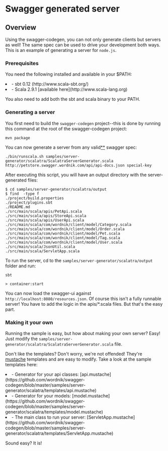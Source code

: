 # Swagger generated server

## Overview
Using the swagger-codegen, you can not only generate clients but servers as well!  The same spec can be used to drive your
development both ways.  This is an example of generating a server for `node.js`.

### Prerequisites
You need the following installed and available in your $PATH:

<li>- sbt 0.12 (http://www.scala-sbt.org/)

<li>- Scala 2.9.1 [available here](http://www.scala-lang.org)

You also need to add both the sbt and scala binary to your PATH.

### Generating a server
You first need to build the `swagger-codegen` project--this is done by running this command at the root of the swagger-codegen project:

```
mvn package
```

You can now generate a server from any valid[**](https://github.com/wordnik/swagger-codegen/blob/master/README.md#validating-your-swagger-spec) swagger spec:

```
./bin/runscala.sh samples/server-generator/scalatra/ScalatraServerGenerator.scala http://petstore.swagger.wordnik.com/api/api-docs.json special-key
```

After executing this script, you will have an output directory with the server-generated files:

```
$ cd samples/server-generator/scalatra/output
$ find  -type f
./project/build.properties
./project/plugins.sbt
./README.md
./src/main/scala/apis/PetApi.scala
./src/main/scala/apis/StoreApi.scala
./src/main/scala/apis/UserApi.scala
./src/main/scala/com/wordnik/client/model/Category.scala
./src/main/scala/com/wordnik/client/model/Order.scala
./src/main/scala/com/wordnik/client/model/Pet.scala
./src/main/scala/com/wordnik/client/model/Tag.scala
./src/main/scala/com/wordnik/client/model/User.scala
./src/main/scala/JsonUtil.scala
./src/main/scala/ServletApp.scala

```

To run the server, cd to the `samples/server-generator/scalatra/output` folder and run:

```
sbt

> container:start
```

You can now load the swagger-ui against `http://localhost:8080/resources.json`.  Of course this isn't a fully
runnable server!  You have to add the logic in the apis/*.scala files.  But that's the easy part.

### Making it your own
Running the sample is easy, but how about making your own server?  Easy!  Just modify the `samples/server-generator/scalatra/ScalatraServerGenerator.scala` file.

Don't like the templates?  Don't worry, we're not offended!  They're [mustache](http://mustache.github.com/) templates and are easy to modify.
Take a look at the sample templates here:

<li> - Generator for your api classes: [api.mustache](https://github.com/wordnik/swagger-codegen/blob/master/samples/server-generator/scalatra/templates/api.mustache)

<li> - Generator for your models: [model.mustache](https://github.com/wordnik/swagger-codegen/blob/master/samples/server-generator/scalatra/templates/model.mustache)

<li> - The main class to run your server: [ServletApp.mustache](https://github.com/wordnik/swagger-codegen/blob/master/samples/server-generator/scalatra/templates/ServletApp.mustache)


Sound easy?  It is!

